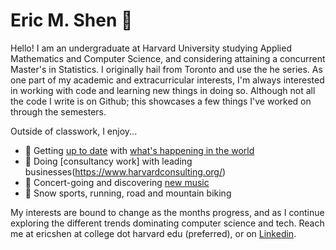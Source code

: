 # Eric M. Shen 🎿

Hello! I am an undergraduate at Harvard University studying Applied Mathematics and Computer Science, and considering attaining a concurrent Master's in Statistics. I originally hail from Toronto and use the he series. As one part of my academic and extracurricular interests, I'm always interested in working with code and learning new things in doing so. Although not all the code I write is on Github; this showcases a few things I've worked on through the semesters.

Outside of classwork, I enjoy...
- 📰 Getting [up to date](https://news.ycombinator.com/) with [what's happening in the world](https://ground.news/)
- 🤝 Doing [consultancy work] with leading businesses(https://www.harvardconsulting.org/)
- 🎹 Concert-going and discovering [new music](https://open.spotify.com/user/mcjmy0h6k1c0g8pfmselhlbfs?si=38eb74cdf2784593)
- 🏃 Snow sports, running, road and mountain biking

My interests are bound to change as the months progress, and as I continue exploring the different trends dominating computer science and tech. Reach me at ericshen at college dot harvard edu (preferred), or on [Linkedin](https://www.linkedin.com/in/eric-shen/).

<!-- 
**ericmshen/ericmshen** is a ✨ _special_ ✨ repository because its `README.md` (this file) appears on your GitHub profile.

Here are some ideas to get you started:

- 🔭 I’m currently working on ...
- 🌱 I’m currently learning ...
- 👯 I’m looking to collaborate on ...
- 🤔 I’m looking for help with ...
- 💬 Ask me about ...
- 📫 How to reach me: ...
- 😄 Pronouns: ...
- ⚡ Fun fact: ...
-->
